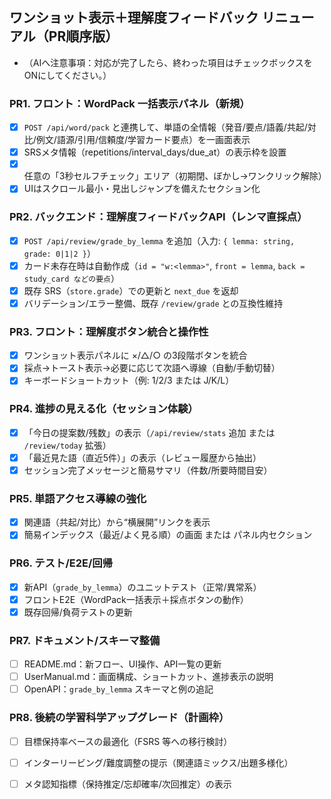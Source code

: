 ## ワンショット表示＋理解度フィードバック リニューアル（PR順序版）
- （AIへ注意事項：対応が完了したら、終わった項目はチェックボックスをONにしてください。）

### PR1. フロント：WordPack 一括表示パネル（新規）
- [x] `POST /api/word/pack` と連携して、単語の全情報（発音/要点/語義/共起/対比/例文/語源/引用/信頼度/学習カード要点）を一画面表示
- [x] SRSメタ情報（repetitions/interval_days/due_at）の表示枠を設置
- [x] 任意の「3秒セルフチェック」エリア（初期閉、ぼかし→ワンクリック解除）
- [x] UIはスクロール最小・見出しジャンプを備えたセクション化

### PR2. バックエンド：理解度フィードバックAPI（レンマ直採点）
- [x] `POST /api/review/grade_by_lemma` を追加（入力: `{ lemma: string, grade: 0|1|2 }`）
- [x] カード未存在時は自動作成（`id = "w:<lemma>"`, `front = lemma`, `back = study_card などの要点`）
- [x] 既存 SRS（`store.grade`）での更新と `next_due` を返却
- [x] バリデーション/エラー整備、既存 `/review/grade` との互換性維持

### PR3. フロント：理解度ボタン統合と操作性
- [x] ワンショット表示パネルに ×/△/○ の3段階ボタンを統合
- [x] 採点→トースト表示→必要に応じて次語へ導線（自動/手動切替）
- [x] キーボードショートカット（例: 1/2/3 または J/K/L）

### PR4. 進捗の見える化（セッション体験）
- [x] 「今日の提案数/残数」の表示（`/api/review/stats` 追加 または `/review/today` 拡張）
- [x] 「最近見た語（直近5件）」の表示（レビュー履歴から抽出）
- [x] セッション完了メッセージと簡易サマリ（件数/所要時間目安）

### PR5. 単語アクセス導線の強化
- [x] 関連語（共起/対比）から“横展開”リンクを表示
- [x] 簡易インデックス（最近/よく見る順）の画面 または パネル内セクション

### PR6. テスト/E2E/回帰
- [x] 新API（`grade_by_lemma`）のユニットテスト（正常/異常系）
- [x] フロントE2E（WordPack一括表示＋採点ボタンの動作）
- [x] 既存回帰/負荷テストの更新

### PR7. ドキュメント/スキーマ整備
- [ ] README.md：新フロー、UI操作、API一覧の更新
- [ ] UserManual.md：画面構成、ショートカット、進捗表示の説明
- [ ] OpenAPI：`grade_by_lemma` スキーマと例の追記

### PR8. 後続の学習科学アップグレード（計画枠）
- [ ] 目標保持率ベースの最適化（FSRS 等への移行検討）
- [ ] インターリービング/難度調整の提示（関連語ミックス/出題多様化）
- [ ] メタ認知指標（保持推定/忘却確率/次回推定）の表示


